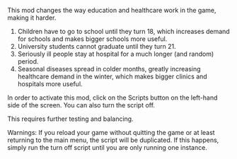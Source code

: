 This mod changes the way education and healthcare work in the game, making it harder.

1. Children have to go to school until they turn 18, which increases demand for schools and makes bigger schools more useful.
2. University students cannot graduate until they turn 21.
3. Seriously ill people stay at hospital for a much longer (and random) period.
4. Seasonal diseases spread in colder months, greatly increasing healthcare demand in the winter, which makes bigger clinics and hospitals more useful.

In order to activate this mod, click on the Scripts button on the left-hand side of the screen. You can also turn the script off.

This requires further testing and balancing.

Warnings: If you reload your game without quitting the game or at least returning to the main menu, the script will be duplicated. If this happens, simply run the turn off script until you are only running one instance.
